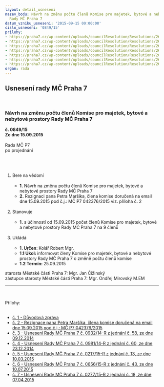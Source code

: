 ```yaml
---
layout: detail_usneseni
nazev_bodu: Návrh na změnu počtu členů Komise pro majetek, bytové a nebytové prostory
  Rady MČ Praha 7
datum_vzniku_usneseni: '2015-09-15 00:00:00'
cislo_usneseni: '0849/15'
prilohy:
- https://praha7.cz/wp-content/uploads/councilResolution/Resolutions/26000/849_15_pril1.doc
- https://praha7.cz/wp-content/uploads/councilResolution/Resolutions/26000/58-15-rezignace_marsik_final.pdf
- https://praha7.cz/wp-content/uploads/councilResolution/Resolutions/26000/58-15-usnesen%c3%ad_rm%c4%8d_p7_%c4%8d._0932_14-r_z_%c4%8d._58_ze_dne_09.12.2014_-_z%c5%99%c3%adzen%c3%ad_komise_mbn.doc
- https://praha7.cz/wp-content/uploads/councilResolution/Resolutions/26000/58-15-usnesen%c3%ad_rm%c4%8d_p7_%c4%8d._0981_14-r_z_%c4%8d._60_ze_dne_23.12.2014_-_dopln%c4%9bn%c3%ad_%c4%8dlen%c5%af.doc
- https://praha7.cz/wp-content/uploads/councilResolution/Resolutions/26000/849_15_pril5.doc
- https://praha7.cz/wp-content/uploads/councilResolution/Resolutions/26000/58-15-usneseni_rmc_p7_0656_43_10072015_kmbn_pocet_clenu.doc
- https://praha7.cz/wp-content/uploads/councilResolution/Resolutions/26000/58-15-usnesen%c3%ad_rm%c4%8d_p7_%c4%8d._0277_15-r_z_%c4%8d._18_ze_dne_07.04.2015_-_zm%c4%9bna_pozic,_odvol%c3%a1n%c3%ad_kub%c3%ad%c4%8dka.doc
organ: rada
---
```

<div id="ucUsn_pList" class="usn">
	<span><h2>Usnesení rady MČ Praha 7 </h2>
<br></span><div class="standBody">
<span><h3>Návrh na změnu počtu členů Komise pro majetek, bytové a nebytové prostory Rady MČ Praha 7</h3></span><div class="center">
		<strong>č. 0849/15</strong><br>
	</div>
<div class="center">
		<strong>Ze dne 15.09.2015</strong><br><br>
	</div>Rada MČ P7<br>po projednání<br><br><br><ol>
<br><li>Bere na vědomí<br><ul>
<br><li>
<strong>1.</strong> Návrh na změnu počtu členů Komise pro majetek, bytové a nebytové prostory Rady MČ Praha 7<br>
</li>
<li>
<strong>2.</strong> Rezignaci pana Petra Maršíka, člena komise doručená na email dne 15.09.2015 pod č.j.: MČ P7 042376/2015 viz. příloha č. 2</li>
</ul>
<br>
</li>
<li>Stanovuje<br><ul>
<br><li>
<strong>1.</strong> s účinností od 15.09.2015 počet členů Komise pro majetek, bytové a nebytové prostory Rady MČ Praha 7 na 9 členů </li>
</ul>
<br>
</li>
<li>Ukládá<br><ul>
<br><li>
<strong>1. Určen: </strong>Kolář Robert Mgr.<br>
</li>
<li>
<strong>1.1 Úkol: </strong>informovat členy Komise pro majetek, bytové a nebytové prostory Rady MČ Praha 7 o změně počtu členů komise <br>
</li>
<li>
<strong>1.2 Termín: </strong>25.09.2015</li>
</ul>
</li>
</ol>starosta Městské části Praha 7: Mgr. Jan Čižinský<br>zástupce starosty Městské části Praha 7: Mgr. Ondřej Mirovský M.EM <br><hr>
<br><br>Přílohy: <br><ul>
<br><li>
<a href="/zdroj.aspx?typ=4&amp;Id=66161&amp;sh=-484574987" target="_blank" title="Odkaz na soubor - 22 kB - nové okno">č. 1 - Důvodová zpráva</a> <br>
</li>
<li>
<a href="/zdroj.aspx?typ=4&amp;id=66113&amp;sh=366551189" target="_blank" title="Odkaz na soubor - 104,4 kB - nové okno">č. 2 - Rezignace pana Petra Maršíka, člena komise doručená na email dne 15.09.2015 pod č.j.: MČ P7 042376/2015 </a><br>
</li>
<li>
<a href="/zdroj.aspx?typ=4&amp;id=66114&amp;sh=366526389" target="_blank" title="Odkaz na soubor - 31 kB - nové okno">č. 3 - Usnesení Rady MČ Praha 7 č. 0932/14-R z jednání č. 58, ze dne 09.12.2014</a> <br>
</li>
<li>
<a href="/zdroj.aspx?typ=4&amp;id=66115&amp;sh=367401941" target="_blank" title="Odkaz na soubor - 30 kB - nové okno">č. 4 - Usnesení Rady MČ Praha 7 č. 0981/14-R z jednání č. 60, ze dne 23.12.2014</a> <br>
</li>
<li>
<a href="/zdroj.aspx?typ=4&amp;Id=66162&amp;sh=-485452779" target="_blank" title="Odkaz na soubor - 33 kB - nové okno">č. 5 - Usnesení Rady MČ Praha 7 č. 0217/15-R z jednání č. 13, ze dne 10.03.2015</a> <br>
</li>
<li>
<a href="/zdroj.aspx?typ=4&amp;id=66117&amp;sh=367465237" target="_blank" title="Odkaz na soubor - 34 kB - nové okno">č. 6 - Usnesení Rady MČ Praha 7 č. 0656/15-R z jednání č. 43, ze dne 10.07.2015</a> <br>
</li>
<li>
<a href="/zdroj.aspx?typ=4&amp;id=66118&amp;sh=367350325" target="_blank" title="Odkaz na soubor - 31,5 kB - nové okno">č. 7 - Usnesení Rady MČ Praha 7 č. 0277/15-R z jednání č. 18, ze dne 07.04.2015</a> </li>
</ul>
</div>
</div>